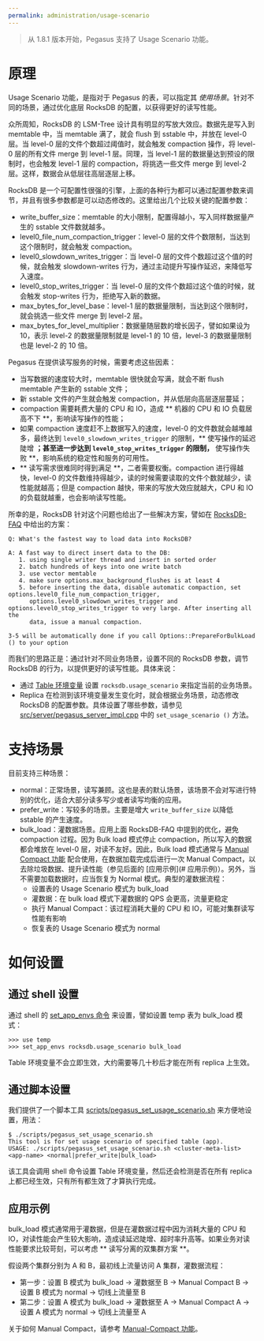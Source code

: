 ```yaml
---
permalink: administration/usage-scenario
---
```


> 从 1.8.1 版本开始，Pegasus 支持了 Usage Scenario 功能。

# 原理

Usage Scenario 功能，是指对于 Pegasus 的表，可以指定其 _使用场景_。针对不同的场景，通过优化底层 RocksDB 的配置，以获得更好的读写性能。

众所周知，RocksDB 的 LSM-Tree 设计具有明显的写放大效应。数据先是写入到 memtable 中，当 memtable 满了，就会 flush 到 sstable 中，并放在 level-0 层。当 level-0 层的文件个数超过阈值时，就会触发 compaction 操作，将 level-0 层的所有文件 merge 到 level-1 层。同理，当 level-1 层的数据量达到预设的限制时，也会触发 level-1 层的 compaction，将挑选一些文件 merge 到 level-2 层。这样，数据会从低层往高层逐层上移。

RocksDB 是一个可配置性很强的引擎，上面的各种行为都可以通过配置参数来调节，并且有很多参数都是可以动态修改的。这里给出几个比较关键的配置参数：
* write_buffer_size：memtable 的大小限制，配置得越小，写入同样数据量产生的 sstable 文件数就越多。
* level0_file_num_compaction_trigger：level-0 层的文件个数限制，当达到这个限制时，就会触发 compaction。
* level0_slowdown_writes_trigger：当 level-0 层的文件个数超过这个值的时候，就会触发 slowdown-writes 行为，通过主动提升写操作延迟，来降低写入速度。
* level0_stop_writes_trigger：当 level-0 层的文件个数超过这个值的时候，就会触发 stop-writes 行为，拒绝写入新的数据。
* max_bytes_for_level_base：level-1 层的数据量限制，当达到这个限制时，就会挑选一些文件 merge 到 level-2 层。
* max_bytes_for_level_multiplier：数据量随层数的增长因子，譬如如果设为 10，表示 level-2 的数据量限制就是 level-1 的 10 倍，level-3 的数据量限制也是 level-2 的 10 倍。

Pegasus 在提供读写服务的时候，需要考虑这些因素：
* 当写数据的速度较大时，memtable 很快就会写满，就会不断 flush memtable 产生新的 sstable 文件；
* 新 sstable 文件的产生就会触发 compaction，并从低层向高层逐层蔓延；
* compaction 需要耗费大量的 CPU 和 IO，造成 ** 机器的 CPU 和 IO 负载居高不下 **，影响读写操作的性能；
* 如果 compaction 速度赶不上数据写入的速度，level-0 的文件数就会越堆越多，最终达到 `level0_slowdown_writes_trigger` 的限制，** 使写操作的延迟陡增 **；甚至进一步达到 `level0_stop_writes_trigger` 的限制，** 使写操作失败 **，影响系统的稳定性和服务的可用性。
* ** 读写需求很难同时得到满足 **，二者需要权衡。compaction 进行得越快，level-0 的文件数维持得越少，读的时候需要读取的文件个数就越少，读性能就越高；但是 compaction 越快，带来的写放大效应就越大，CPU 和 IO 的负载就越重，也会影响读写性能。

所幸的是，RocksDB 针对这个问题也给出了一些解决方案，譬如在 [RocksDB-FAQ](https://github.com/facebook/rocksdb/wiki/RocksDB-FAQ) 中给出的方案：
```
Q: What's the fastest way to load data into RocksDB?

A: A fast way to direct insert data to the DB:
   1. using single writer thread and insert in sorted order
   2. batch hundreds of keys into one write batch
   3. use vector memtable
   4. make sure options.max_background_flushes is at least 4
   5. before inserting the data, disable automatic compaction, set options.level0_file_num_compaction_trigger, 
      options.level0_slowdown_writes_trigger and options.level0_stop_writes_trigger to very large. After inserting all the 
      data, issue a manual compaction.
 
3-5 will be automatically done if you call Options::PrepareForBulkLoad () to your option
```

而我们的思路正是：通过针对不同业务场景，设置不同的 RocksDB 参数，调节 RocksDB 的行为，以提供更好的读写性能。具体来说：
* 通过 [Table 环境变量](table-env) 设置 `rocksdb.usage_scenario` 来指定当前的业务场景。
* Replica 在检测到该环境变量发生变化时，就会根据业务场景，动态修改 RocksDB 的配置参数。具体设置了哪些参数，请参见 [src/server/pegasus_server_impl.cpp](https://github.com/apache/incubator-pegasus/blob/master/src/server/pegasus_server_impl.cpp) 中的 `set_usage_scenario ()` 方法。

# 支持场景

目前支持三种场景：
* normal：正常场景，读写兼顾。这也是表的默认场景，该场景不会对写进行特别的优化，适合大部分读多写少或者读写均衡的应用。
* prefer_write：写较多的场景。主要是增大 `write_buffer_size` 以降低 sstable 的产生速度。
* bulk_load：灌数据场景。应用上面 RocksDB-FAQ 中提到的优化，避免 compaction 过程。因为 Bulk load 模式停止 compaction，所以写入的数据都会堆放在 level-0 层，对读不友好。因此，Bulk load 模式通常与 [Manual Compact 功能](manual-compact) 配合使用，在数据加载完成后进行一次 Manual Compact，以去除垃圾数据、提升读性能（参见后面的 [应用示例](# 应用示例)）。另外，当不需要加载数据时，应当恢复为 Normal 模式。典型的灌数据流程：
  * 设置表的 Usage Scenario 模式为 bulk_load
  * 灌数据：在 bulk load 模式下灌数据的 QPS 会更高，流量更稳定
  * 执行 Manual Compact：该过程消耗大量的 CPU 和 IO，可能对集群读写性能有影响
  * 恢复表的 Usage Scenario 模式为 normal

# 如何设置
## 通过 shell 设置
通过 shell 的 [set_app_envs 命令](/overview/shell#set_app_envs) 来设置，譬如设置 temp 表为 bulk_load 模式：
```
>>> use temp
>>> set_app_envs rocksdb.usage_scenario bulk_load
```

Table 环境变量不会立即生效，大约需要等几十秒后才能在所有 replica 上生效。

## 通过脚本设置
我们提供了一个脚本工具 [scripts/pegasus_set_usage_scenario.sh](https://github.com/apache/incubator-pegasus/blob/master/scripts/pegasus_set_usage_scenario.sh) 来方便地设置，用法：
```
$ ./scripts/pegasus_set_usage_scenario.sh   
This tool is for set usage scenario of specified table (app).
USAGE: ./scripts/pegasus_set_usage_scenario.sh <cluster-meta-list> <app-name> <normal|prefer_write|bulk_load>
```

该工具会调用 shell 命令设置 Table 环境变量，然后还会检测是否在所有 replica 上都已经生效，只有所有都生效了才算执行完成。

## 应用示例

bulk_load 模式通常用于灌数据，但是在灌数据过程中因为消耗大量的 CPU 和 IO，对读性能会产生较大影响，造成读延迟陡增、超时率升高等。如果业务对读性能要求比较苛刻，可以考虑 ** 读写分离的双集群方案 **。

假设两个集群分别为 A 和 B，最初线上流量访问 A 集群，灌数据流程：
* 第一步：​设置 B 模式为 bulk_load -> 灌数据至 B -> Manual Compact B -> 设置 B 模式为 normal​​ -> 切线上流量至 B
* 第二步：设置 A 模式为 bulk_load -> 灌数据至 A -> Manual Compact A -> 设置 A 模式为 normal -> 切线上流量至 A

关于如何 Manual Compact，请参考 [Manual-Compact 功能](manual-compact)。
